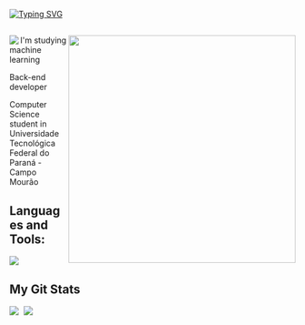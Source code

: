 <a href="https://git.io/typing-svg"><img src="https://readme-typing-svg.demolab.com?font=Fira+Code&pause=1000&width=435&lines=Computeiro" alt="Typing SVG" /></a>
<div>
  <img align="right" width="400" src="https://i.pinimg.com/originals/39/89/8d/39898dd50e84128d275189afac545e45.gif">
  <img src="https://komarev.com/ghpvc/?username=joaoPAndrade&color=blueviolet"  align="left" />
    
  ##
    
  <p align="left"> I'm studying machine learning </p>
  <p align="left"> Back-end developer</p>
  <p align="left"> Computer Science student in Universidade Tecnológica Federal do Paraná - Campo Mourão</p>
</div>
<div>
  <h2> Languages and Tools:</h2>
  <a href="https://skillicons.dev">
    <img src="https://skillicons.dev/icons?i=c,cpp,python,nodejs,mysql,html,css" />
  </a>
</div>
<div> 
  <h2 align="left" id="macropower-tech">My Git Stats</h2> 
  <div style="space-arround: 5px">
    <img src="https://github-readme-stats.vercel.app/api?username=joaoPAndrade&show_icons=true&theme=tokyonight" style="margin-right: 5px;" />
    <img src="https://github-readme-stats.vercel.app/api/top-langs/?username=joaoPAndrade&theme=tokyonight" /> 
  </div>
</div> 



